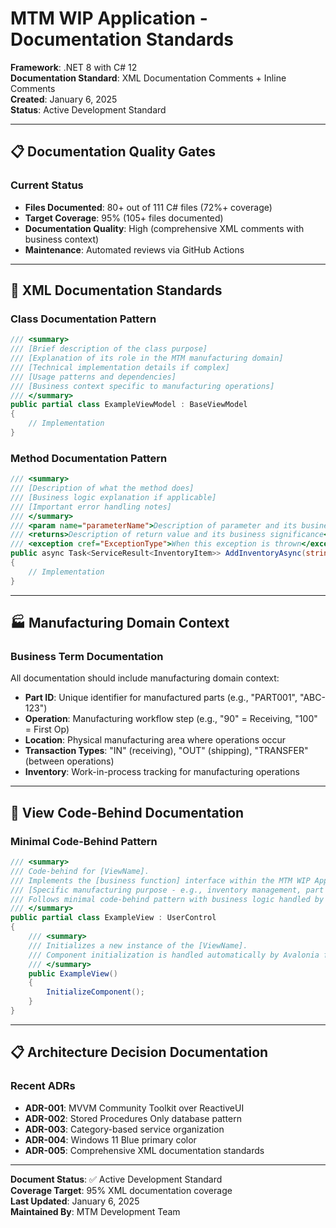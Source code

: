 # MTM WIP Application - Documentation Standards

**Framework**: .NET 8 with C# 12  
**Documentation Standard**: XML Documentation Comments + Inline Comments  
**Created**: January 6, 2025  
**Status**: Active Development Standard

---

## 📋 Documentation Quality Gates

### Current Status
- **Files Documented**: 80+ out of 111 C# files (72%+ coverage)
- **Target Coverage**: 95% (105+ files documented)
- **Documentation Quality**: High (comprehensive XML comments with business context)
- **Maintenance**: Automated reviews via GitHub Actions

---

## 🎯 XML Documentation Standards

### **Class Documentation Pattern**
```csharp
/// <summary>
/// [Brief description of the class purpose]
/// [Explanation of its role in the MTM manufacturing domain]
/// [Technical implementation details if complex]
/// [Usage patterns and dependencies]
/// [Business context specific to manufacturing operations]
/// </summary>
public partial class ExampleViewModel : BaseViewModel
{
    // Implementation
}
```

### **Method Documentation Pattern**
```csharp
/// <summary>
/// [Description of what the method does]
/// [Business logic explanation if applicable]
/// [Important error handling notes]
/// </summary>
/// <param name="parameterName">Description of parameter and its business meaning</param>
/// <returns>Description of return value and its business significance</returns>
/// <exception cref="ExceptionType">When this exception is thrown</exception>
public async Task<ServiceResult<InventoryItem>> AddInventoryAsync(string partId, string operation, int quantity)
{
    // Implementation
}
```

---

## 🏭 Manufacturing Domain Context

### **Business Term Documentation**
All documentation should include manufacturing domain context:

- **Part ID**: Unique identifier for manufactured parts (e.g., "PART001", "ABC-123")
- **Operation**: Manufacturing workflow step (e.g., "90" = Receiving, "100" = First Op)
- **Location**: Physical manufacturing area where operations occur
- **Transaction Types**: "IN" (receiving), "OUT" (shipping), "TRANSFER" (between operations)
- **Inventory**: Work-in-process tracking for manufacturing operations

---

## 📝 View Code-Behind Documentation

### **Minimal Code-Behind Pattern**
```csharp
/// <summary>
/// Code-behind for [ViewName].
/// Implements the [business function] interface within the MTM WIP Application.
/// [Specific manufacturing purpose - e.g., inventory management, part tracking]
/// Follows minimal code-behind pattern with business logic handled by corresponding ViewModel.
/// </summary>
public partial class ExampleView : UserControl
{
    /// <summary>
    /// Initializes a new instance of the [ViewName].
    /// Component initialization is handled automatically by Avalonia framework.
    /// </summary>
    public ExampleView()
    {
        InitializeComponent();
    }
}
```

---

## 📋 Architecture Decision Documentation

### **Recent ADRs**
- **ADR-001**: MVVM Community Toolkit over ReactiveUI
- **ADR-002**: Stored Procedures Only database pattern
- **ADR-003**: Category-based service organization
- **ADR-004**: Windows 11 Blue primary color
- **ADR-005**: Comprehensive XML documentation standards

---

**Document Status**: ✅ Active Development Standard  
**Coverage Target**: 95% XML documentation coverage  
**Last Updated**: January 6, 2025  
**Maintained By**: MTM Development Team